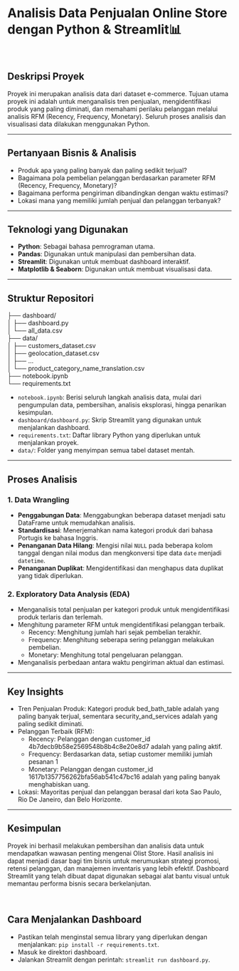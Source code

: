 # Analisis Data Penjualan Online Store dengan Python & Streamlit📊
<br>

## Deskripsi Proyek
Proyek ini merupakan analisis data dari dataset e-commerce. Tujuan utama proyek ini adalah untuk menganalisis tren penjualan, mengidentifikasi produk yang paling diminati, dan memahami perilaku pelanggan melalui analisis RFM (Recency, Frequency, Monetary). Seluruh proses analisis dan visualisasi data dilakukan menggunakan Python.

---

## Pertanyaan Bisnis & Analisis
* Produk apa yang paling banyak dan paling sedikit terjual?
* Bagaimana pola pembelian pelanggan berdasarkan parameter RFM (Recency, Frequency, Monetary)?
* Bagaimana performa pengiriman dibandingkan dengan waktu estimasi?
* Lokasi mana yang memiliki jumlah penjual dan pelanggan terbanyak?

---

## Teknologi yang Digunakan
* **Python**: Sebagai bahasa pemrograman utama.
* **Pandas**: Digunakan untuk manipulasi dan pembersihan data.
* **Streamlit**: Digunakan untuk membuat dashboard interaktif.
* **Matplotlib & Seaborn**: Digunakan untuk membuat visualisasi data.

---

## Struktur Repositori
├── dashboard/ <br>
│   ├── dashboard.py <br>
│   └── all_data.csv <br>
├── data/ <br>
│   ├── customers_dataset.csv <br>
│   ├── geolocation_dataset.csv <br>
│   ├── ... <br>
│   └── product_category_name_translation.csv <br>
├── notebook.ipynb <br>
└── requirements.txt <br>

* `notebook.ipynb`: Berisi seluruh langkah analisis data, mulai dari pengumpulan data, pembersihan, analisis eksplorasi, hingga penarikan kesimpulan.
* `dashboard/dashboard.py`: Skrip Streamlit yang digunakan untuk menjalankan dashboard.
* `requirements.txt`: Daftar library Python yang diperlukan untuk menjalankan proyek.
* `data/`: Folder yang menyimpan semua tabel dataset mentah.
  
---

## Proses Analisis
### 1. Data Wrangling
* **Penggabungan Data**: Menggabungkan beberapa dataset menjadi satu DataFrame untuk memudahkan analisis.
* **Standardisasi**: Menerjemahkan nama kategori produk dari bahasa Portugis ke bahasa Inggris.
* **Penanganan Data Hilang**: Mengisi nilai `NULL` pada beberapa kolom tanggal dengan nilai modus dan mengkonversi tipe data `date` menjadi `datetime`.
* **Penanganan Duplikat**: Mengidentifikasi dan menghapus data duplikat yang tidak diperlukan.

### 2. Exploratory Data Analysis (EDA)
* Menganalisis total penjualan per kategori produk untuk mengidentifikasi produk terlaris dan terlemah.
* Menghitung parameter RFM untuk mengidentifikasi pelanggan terbaik.
  - Recency: Menghitung jumlah hari sejak pembelian terakhir.
  - Frequency: Menghitung seberapa sering pelanggan melakukan pembelian.
  - Monetary: Menghitung total pengeluaran pelanggan.
* Menganalisis perbedaan antara waktu pengiriman aktual dan estimasi.

---

## Key Insights
* Tren Penjualan Produk: Kategori produk bed_bath_table adalah yang paling banyak terjual, sementara security_and_services adalah yang paling sedikit diminati.
* Pelanggan Terbaik (RFM):
  - Recency: Pelanggan dengan customer_id 4b7decb9b58e2569548b8b4c8e20e8d7 adalah yang paling aktif.
  - Frequency: Berdasarkan data, setiap customer memiliki jumlah pesanan 1
  - Monetary: Pelanggan dengan customer_id 1617b1357756262bfa56ab541c47bc16 adalah yang paling banyak menghabiskan uang.
* Lokasi: Mayoritas penjual dan pelanggan berasal dari kota Sao Paulo, Rio De Janeiro, dan Belo Horizonte.

---

## Kesimpulan
Proyek ini berhasil melakukan pembersihan dan analisis data untuk mendapatkan wawasan penting mengenai Olist Store. Hasil analisis ini dapat menjadi dasar bagi tim bisnis untuk merumuskan strategi promosi, retensi pelanggan, dan manajemen inventaris yang lebih efektif. Dashboard Streamlit yang telah dibuat dapat digunakan sebagai alat bantu visual untuk memantau performa bisnis secara berkelanjutan.

<br>

## Cara Menjalankan Dashboard
* Pastikan telah menginstal semua library yang diperlukan dengan menjalankan: `pip install -r requirements.txt`.
* Masuk ke direktori dashboard.
* Jalankan Streamlit dengan perintah: `streamlit run dashboard.py`.
